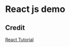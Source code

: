 # React js demo

## Credit

[React Tutorial](https://www.youtube.com/watch?v=tllZWCQZ9_0&ab_channel=JavaScriptMastery)
